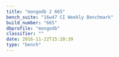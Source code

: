 ```yaml
---
title: "mongodb 2 665"
bench_suite: "16w47 CI Weekly Benchmark"
build_number: "665"
dbprofile: "mongodb"
classifier: ""
date: 2016-11-22T15:20:39
type: "bench"
---
```

